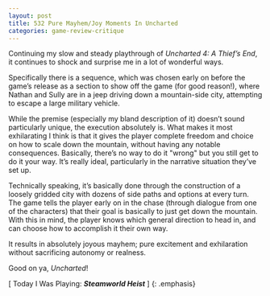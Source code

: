 ```yaml
---
layout: post
title: 532 Pure Mayhem/Joy Moments In Uncharted
categories: game-review-critique
---
```

Continuing my slow and steady playthrough of *Uncharted 4: A Thief’s End*, it continues to shock and surprise me in a lot of wonderful ways.

Specifically there is a sequence, which was chosen early on before the game’s release as a section to show off the game (for good reason!), where Nathan and Sully are in a jeep driving down a mountain-side city, attempting to escape a large military vehicle.

While the premise (especially my bland description of it) doesn’t sound particularly unique, the execution absolutely is.  What makes it most exhilarating I think is that it gives the player complete freedom and choice on how to scale down the mountain, without having any notable consequences.  Basically, there’s no way to do it "wrong" but you still get to do it your way.  It’s really ideal, particularly in the narrative situation they’ve set up.

Technically speaking, it’s basically done through the construction of a loosely gridded city with dozens of side paths and options at every turn.  The game tells the player early on in the chase (through dialogue from one of the characters) that their goal is basically to just get down the mountain.  With this in mind, the player knows which general direction to head in, and can choose how to accomplish it their own way.

It results in absolutely joyous mayhem; pure excitement and exhilaration without sacrificing autonomy or realness.

Good on ya, *Uncharted*!

[ Today I Was Playing: ***Steamworld Heist*** ]
{: .emphasis}